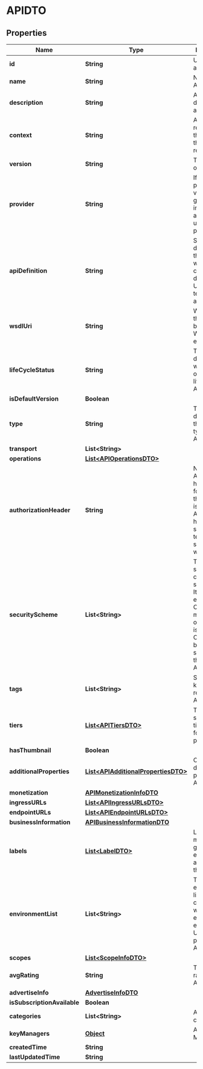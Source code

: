 

# APIDTO

## Properties

Name | Type | Description | Notes
------------ | ------------- | ------------- | -------------
**id** | **String** | UUID of the api  |  [optional]
**name** | **String** | Name of the API | 
**description** | **String** | A brief description about the API |  [optional]
**context** | **String** | A string that represents thecontext of the user&#39;s request | 
**version** | **String** | The version of the API | 
**provider** | **String** | If the provider value is not given user invoking the api will be used as the provider.  | 
**apiDefinition** | **String** | Swagger definition of the API which contains details about URI templates and scopes  |  [optional]
**wsdlUri** | **String** | WSDL URL if the API is based on a WSDL endpoint  |  [optional]
**lifeCycleStatus** | **String** | This describes in which status of the lifecycle the API is. | 
**isDefaultVersion** | **Boolean** |  |  [optional]
**type** | **String** | This describes the transport type of the API |  [optional]
**transport** | **List&lt;String&gt;** |  |  [optional]
**operations** | [**List&lt;APIOperationsDTO&gt;**](APIOperationsDTO.md) |  |  [optional]
**authorizationHeader** | **String** | Name of the Authorization header used for invoking the API. If it is not set, Authorization header name specified in tenant or system level will be used.  |  [optional]
**securityScheme** | **List&lt;String&gt;** | Types of API security, the current API secured with. It can be either OAuth2 or mutual SSL or both. If it is not set OAuth2 will be set as the security for the current API.  |  [optional]
**tags** | **List&lt;String&gt;** | Search keywords related to the API |  [optional]
**tiers** | [**List&lt;APITiersDTO&gt;**](APITiersDTO.md) | The subscription tiers selected for the particular API |  [optional]
**hasThumbnail** | **Boolean** |  |  [optional]
**additionalProperties** | [**List&lt;APIAdditionalPropertiesDTO&gt;**](APIAdditionalPropertiesDTO.md) | Custom(user defined) properties of API  |  [optional]
**monetization** | [**APIMonetizationInfoDTO**](APIMonetizationInfoDTO.md) |  |  [optional]
**ingressURLs** | [**List&lt;APIIngressURLsDTO&gt;**](APIIngressURLsDTO.md) |  |  [optional]
**endpointURLs** | [**List&lt;APIEndpointURLsDTO&gt;**](APIEndpointURLsDTO.md) |  |  [optional]
**businessInformation** | [**APIBusinessInformationDTO**](APIBusinessInformationDTO.md) |  |  [optional]
**labels** | [**List&lt;LabelDTO&gt;**](LabelDTO.md) | Labels of micro-gateway environments attached to the API.  |  [optional]
**environmentList** | **List&lt;String&gt;** | The environment list configured with non empty endpoint URLs for the particular API. |  [optional]
**scopes** | [**List&lt;ScopeInfoDTO&gt;**](ScopeInfoDTO.md) |  |  [optional]
**avgRating** | **String** | The average rating of the API |  [optional]
**advertiseInfo** | [**AdvertiseInfoDTO**](AdvertiseInfoDTO.md) |  |  [optional]
**isSubscriptionAvailable** | **Boolean** |  |  [optional]
**categories** | **List&lt;String&gt;** | API categories  |  [optional]
**keyManagers** | [**Object**](.md) | API Key Managers  |  [optional]
**createdTime** | **String** |  |  [optional]
**lastUpdatedTime** | **String** |  |  [optional]



